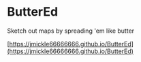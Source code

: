 # ButterEd
 
Sketch out maps by spreading 'em like butter

[https://jmickle66666666.github.io/ButterEd](https://jmickle66666666.github.io/ButterEd)
